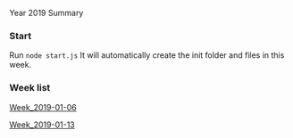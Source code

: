 Year 2019 Summary

### Start
Run ```node start.js``` It will automatically create the init folder and files in this week.

### Week list

[Week_2019-01-06](https://github.com/RogerZZZZZ/ARTS/blob/master/Year_2019/Week_2019-01-06)

[Week_2019-01-13](https://github.com/RogerZZZZZ/ARTS/blob/master/Year_2019/Week_2019-01-13)